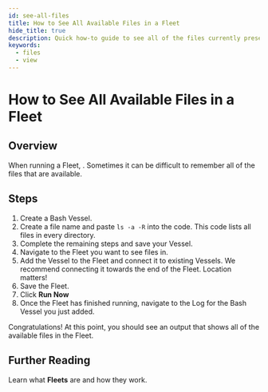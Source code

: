 ```yaml
---
id: see-all-files
title: How to See All Available Files in a Fleet
hide_title: true
description: Quick how-to guide to see all of the files currently present within a fleet.
keywords:
  - files
  - view
---
```


# How to See All Available Files in a Fleet

## Overview

When running a Fleet, . Sometimes it can be difficult to remember all of the files that are available.

## Steps

1. Create a Bash Vessel.
2. Create a file name and paste `ls -a -R` into the code. This code lists all files in every directory.
3. Complete the remaining steps and save your Vessel.
4. Navigate to the Fleet you want to see files in.
5. Add the Vessel to the Fleet and connect it to existing Vessels. We recommend connecting it towards the end of the Fleet. Location matters!
6. Save the Fleet.
7. Click **Run Now**
8. Once the Fleet has finished running, navigate to the Log for the Bash Vessel you just added.

Congratulations! At this point, you should see an output that shows all of the available files in the Fleet.

## Further Reading

Learn what **Fleets** are and how they work.

